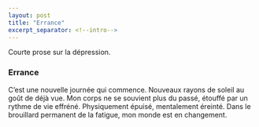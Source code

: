 ```yaml
---
layout: post
title: "Errance"
excerpt_separator: <!--intro-->
---
```


Courte prose sur la dépression.

<!--intro-->

### Errance 

C’est une nouvelle journée qui commence. Nouveaux rayons de soleil au goût de déjà vue. Mon corps ne se souvient plus du passé, étouffé par un rythme de vie effréné. Physiquement épuisé, mentalement éreinté. Dans le brouillard permanent de la fatigue, mon monde est en changement.
